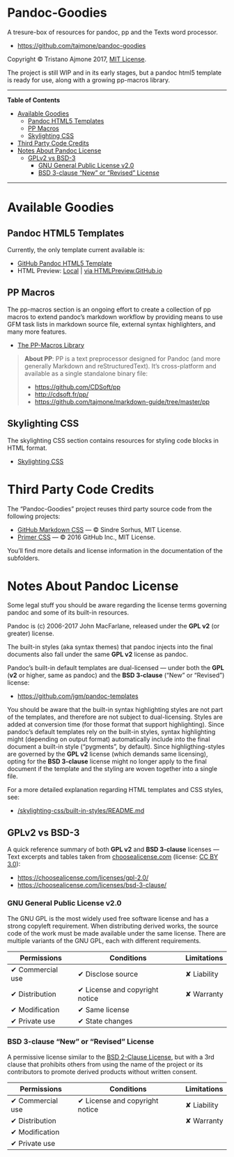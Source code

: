 Pandoc-Goodies
==============

A tresure-box of resources for pandoc, pp and the Texts word processor.

-   <https://github.com/tajmone/pandoc-goodies>

Copyright © Tristano Ajmone 2017, [MIT License](./LICENSE).

The project is still WIP and in its early stages, but a pandoc html5 template is ready for use, along with a growing pp-macros library.

------------------------------------------------------------------------

**Table of Contents**

<!-- #toc -->
-   [Available Goodies](#available-goodies)
    -   [Pandoc HTML5 Templates](#pandoc-html5-templates)
    -   [PP Macros](#pp-macros)
    -   [Skylighting CSS](#skylighting-css)
-   [Third Party Code Credits](#third-party-code-credits)
-   [Notes About Pandoc License](#notes-about-pandoc-license)
    -   [GPLv2 vs BSD-3](#gplv2-vs-bsd-3)
        -   [GNU General Public License v2.0](#gnu-general-public-license-v20)
        -   [BSD 3-clause “New” or “Revised” License](#bsd-3-clause-new-or-revised-license)

<!-- /toc -->

------------------------------------------------------------------------

Available Goodies
=================

Pandoc HTML5 Templates
----------------------

Currently, the only template current available is:

-   [GitHub Pandoc HTML5 Template](./templates/html5/github/)
-   HTML Preview: [Local](./templates/html5/github/GitHub-Template-Preview.html) | [via HTMLPreview.GitHub.io](http://htmlpreview.github.io/?https://github.com/tajmone/pandoc-goodies/blob/master/templates/html5/github/GitHub-Template-Preview.html)

PP Macros
---------

The pp-macros section is an ongoing effort to create a collection of pp macros to extend pandoc’s markdown workflow by providing means to use GFM task lists in markdown source file, external syntax highlighters, and many more features.

-   [The PP-Macros Library](./pp/)

> **About PP**: PP is a text preprocessor designed for Pandoc (and more generally Markdown and reStructuredText). It’s cross-platform and available as a single standalone binary file:
>
> -   <https://github.com/CDSoft/pp>
> -   <http://cdsoft.fr/pp/>
> -   <https://github.com/tajmone/markdown-guide/tree/master/pp>

Skylighting CSS
---------------

The skylighting CSS section contains resources for styling code blocks in HTML format.

-   [Skylighting CSS](./skylighting-css)

Third Party Code Credits
========================

The “Pandoc-Goodies” project reuses third party source code from the following projects:

-   [GitHub Markdown CSS](https://github.com/sindresorhus/github-markdown-css) — © Sindre Sorhus, MIT License.
-   [Primer CSS](https://github.com/primer/primer-css) — © 2016 GitHub Inc., MIT License.

You’ll find more details and license information in the documentation of the subfolders.

Notes About Pandoc License
==========================

Some legal stuff you should be aware regarding the license terms governing pandoc and some of its built-in resources.

Pandoc is (c) 2006-2017 John MacFarlane, released under the **GPL v2** (or greater) license.

The built-in styles (aka syntax themes) that pandoc injects into the final documents also fall under the same **GPL v2** license as pandoc.

Pandoc’s built-in default templates are dual-licensed — under both the **GPL** (**v2** or higher, same as pandoc) and the **BSD 3-clause** (“New” or “Revised”) license:

-   <https://github.com/jgm/pandoc-templates>

You should be aware that the built-in syntax highlighting styles are not part of the templates, and therefore are not subject to dual-licensing. Styles are added at conversion time (for those format that support highlighting). Since pandoc’s default templates rely on the built-in styles, syntax highlighting might (depending on output format) automatically include into the final document a built-in style (“pygments”, by default). Since highligthing-styles are governed by the **GPL v2** license (which demands same licensing), opting for the **BSD 3-clause** license might no longer apply to the final document if the template and the styling are woven together into a single file.

For a more detailed explanation regarding HTML templates and CSS styles, see:

-   [/skylighting-css/built-in-styles/README.md](./skylighting-css/built-in-styles/README.md#license)

GPLv2 vs BSD-3
--------------

A quick reference summary of both **GPL v2** and **BSD 3-clause** licenses — Text excerpts and tables taken from [choosealicense.com](https://choosealicense.com/) (license: [CC BY 3.0](https://creativecommons.org/licenses/by/3.0/)):

-   <https://choosealicense.com/licenses/gpl-2.0/>
-   <https://choosealicense.com/licenses/bsd-3-clause/>

### GNU General Public License v2.0

The GNU GPL is the most widely used free software license and has a strong copyleft requirement. When distributing derived works, the source code of the work must be made available under the same license. There are multiple variants of the GNU GPL, each with different requirements.

| Permissions      | Conditions                     | Limitations |
|------------------|--------------------------------|-------------|
| ✔ Commercial use | ✔ Disclose source              | ✘ Liability |
| ✔ Distribution   | ✔ License and copyright notice | ✘ Warranty  |
| ✔ Modification   | ✔ Same license                 |             |
| ✔ Private use    | ✔ State changes                |             |

### BSD 3-clause “New” or “Revised” License

A permissive license similar to the [BSD 2-Clause License](https://choosealicense.com/licenses/bsd-2-clause/), but with a 3rd clause that prohibits others from using the name of the project or its contributors to promote derived products without written consent.

| Permissions      | Conditions                     | Limitations |
|------------------|--------------------------------|-------------|
| ✔ Commercial use | ✔ License and copyright notice | ✘ Liability |
| ✔ Distribution   |                                | ✘ Warranty  |
| ✔ Modification   |                                |             |
| ✔ Private use    |                                |             |


